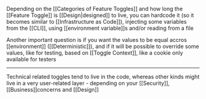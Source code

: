 Depending on the [[Categories of Feature Toggles]] and how long the [[Feature Toggle]] is [[Design|designed]] to live, you can hardcode it (so it becomes similar to [[Infrastructure as Code]]), injecting some variables from the [[CLI]], using [[environment variable]]s and/or reading from a file

Another important question is if you want the values to be equal accros [[environment]] ([[Deterministic]]), and if it will be possible to override some values, like for testing, based on [[Toggle Context]], like a cookie only available for testers

---

Technical related toggles tend to live in the code, whereas other kinds might live in a very user-related layer - depending on your [[Security]], [[Business]]concerns and [[Design]] 